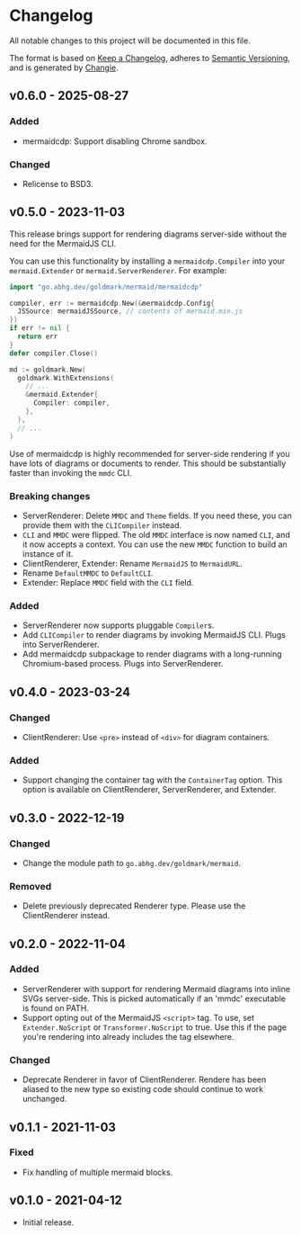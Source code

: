 # Changelog
All notable changes to this project will be documented in this file.

The format is based on [Keep a Changelog](https://keepachangelog.com/en/1.0.0/),
adheres to [Semantic Versioning](https://semver.org/spec/v2.0.0.html),
and is generated by [Changie](https://github.com/miniscruff/changie).

## v0.6.0 - 2025-08-27
### Added
- mermaidcdp: Support disabling Chrome sandbox.
### Changed
- Relicense to BSD3.

## v0.5.0 - 2023-11-03

This release brings support for rendering diagrams server-side
without the need for the MermaidJS CLI.

You can use this functionality by installing a `mermaidcdp.Compiler`
into your `mermaid.Extender` or `mermaid.ServerRenderer`.
For example:

```go
import "go.abhg.dev/goldmark/mermaid/mermaidcdp"

compiler, err := mermaidcdp.New(&mermaidcdp.Config{
  JSSource: mermaidJSSource, // contents of mermaid.min.js
})
if err != nil {
  return err
}
defer compiler.Close()

md := goldmark.New(
  goldmark.WithExtensions(
    // ...
    &mermaid.Extender{
      Compiler: compiler,
    },
  ),
  // ...
)
```

Use of mermaidcdp is highly recommended for server-side rendering
if you have lots of diagrams or documents to render.
This should be substantially faster than invoking the `mmdc` CLI.

### Breaking changes
- ServerRenderer: Delete `MMDC` and `Theme` fields.
  If you need these, you can provide them with the `CLICompiler` instead.
- `CLI` and `MMDC` were flipped.
  The old `MMDC` interface is now named `CLI`, and it now accepts a context.
  You can use the new `MMDC` function to build an instance of it.
- ClientRenderer, Extender: Rename `MermaidJS` to `MermaidURL`.
- Rename `DefaultMMDC` to `DefaultCLI`.
- Extender: Replace `MMDC` field with the `CLI` field.

### Added
- ServerRenderer now supports pluggable `Compiler`s.
- Add `CLICompiler` to render diagrams by invoking MermaidJS CLI. Plugs into ServerRenderer.
- Add mermaidcdp subpackage to render diagrams with a long-running Chromium-based process.
  Plugs into ServerRenderer.

## v0.4.0 - 2023-03-24
### Changed
- ClientRenderer: Use `<pre>` instead of `<div>` for diagram containers.

### Added
- Support changing the container tag with the `ContainerTag` option.
  This option is available on ClientRenderer, ServerRenderer, and Extender.

## v0.3.0 - 2022-12-19
### Changed
- Change the module path to `go.abhg.dev/goldmark/mermaid`.

### Removed
- Delete previously deprecated Renderer type.
  Please use the ClientRenderer instead.

## v0.2.0 - 2022-11-04
### Added
- ServerRenderer with support for rendering Mermaid diagrams
  into inline SVGs server-side.
  This is picked automatically if an 'mmdc' executable is found on PATH.
- Support opting out of the MermaidJS `<script>` tag.
  To use, set `Extender.NoScript` or `Transformer.NoScript` to true.
  Use this if the page you're rendering into already includes the tag
  elsewhere.

### Changed
- Deprecate Renderer in favor of ClientRenderer.
  Rendere has been aliased to the new type
  so existing code should continue to work unchanged.

## v0.1.1 - 2021-11-03
### Fixed

- Fix handling of multiple mermaid blocks.

## v0.1.0 - 2021-04-12
- Initial release.
